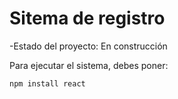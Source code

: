 <h1>Sitema de registro</h1>

-Estado del proyecto: En construcción

Para ejecutar el sistema, debes poner:

```npm install react```
